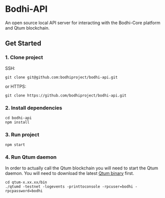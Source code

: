 # Bodhi-API
An open source local API server for interacting with the Bodhi-Core platform and Qtum blockchain.

## Get Started

### 1. Clone project
SSH: 
```
git clone git@github.com:bodhiproject/bodhi-api.git
```
or HTTPS: 
```
git clone https://github.com/bodhiproject/bodhi-api.git
```

### 2. Install dependencies 
```
cd bodhi-api
npm install
```

### 3. Run project
```
npm start
```

### 4. Run Qtum daemon
In order to actually call the Qtum blockchain you will need to start the Qtum daemon. You will need to download the latest [Qtum binary](https://github.com/qtumproject/qtum/releases) first.
```
cd qtum-x.xx.xx/bin
./qtumd -testnet -logevents -printtoconsole -rpcuser=bodhi -rpcpassword=bodhi
```

